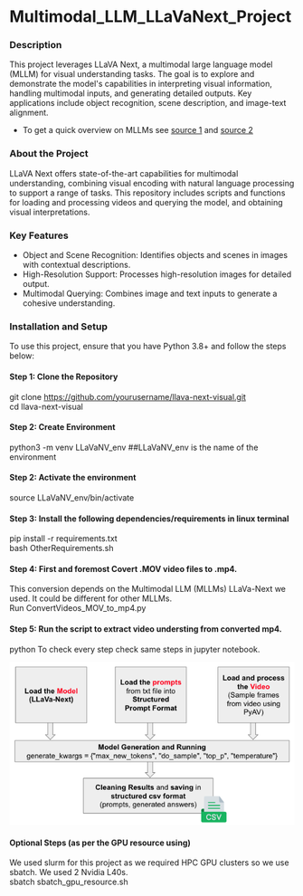 # Multimodal_LLM_LLaVaNext_Project

### Description
This project leverages LLaVA Next, a multimodal large language model (MLLM) for visual understanding tasks. The goal is to explore and demonstrate the model's capabilities in interpreting visual information, handling multimodal inputs, and generating detailed outputs. Key applications include object recognition, scene description, and image-text alignment.
* To get a quick overview on MLLMs see [source 1](https://github.com/pallavig702/MultiModal-Knowledge-Base/blob/main/README.md) and [source 2](https://medium.com/@tenyks_blogger/multimodal-large-language-models-mllms-transforming-computer-vision-76d3c5dd267f)

### About the Project
LLaVA Next offers state-of-the-art capabilities for multimodal understanding, combining visual encoding with natural language processing to support a range of tasks. This repository includes scripts and functions for loading and processing videos and querying the model, and obtaining visual interpretations.

### Key Features
- Object and Scene Recognition: Identifies objects and scenes in images with contextual descriptions.  <br />
- High-Resolution Support: Processes high-resolution images for detailed output.  <br />
- Multimodal Querying: Combines image and text inputs to generate a cohesive understanding.  <br />

### Installation and Setup
To use this project, ensure that you have Python 3.8+ and follow the steps below:
#### Step 1: Clone the Repository
git clone https://github.com/yourusername/llava-next-visual.git <br />
cd llava-next-visual

#### Step 2: Create Environment <br />
python3 -m venv LLaVaNV_env      ##LLaVaNV_env is the name of the environment

#### Step 2: Activate the environment
source LLaVaNV_env/bin/activate 

#### Step 3: Install the following dependencies/requirements in linux terminal <br />
pip install -r requirements.txt <br />
bash OtherRequirements.sh <br />

#### Step 4: First and foremost Covert .MOV video files to .mp4. 
This conversion depends on the Multimodal LLM (MLLMs) LLaVa-Next we used. It could be different for other MLLMs.<br />
Run ConvertVideos_MOV_to_mp4.py

#### Step 5: Run the script to extract video understing from converted mp4.
python <ADD name of the script>
To check every step check same steps in jupyter notebook.

![test](https://github.com/pallavig702/Multimodal_LLM_LLaVaNext_Project/blob/main/Images/Flow_of_script.png)
#### Optional Steps (as per the GPU resource using)
We used slurm for this project as we required HPC GPU clusters so we use sbatch. We used 2 Nvidia L40s. <br />
sbatch sbatch_gpu_resource.sh


